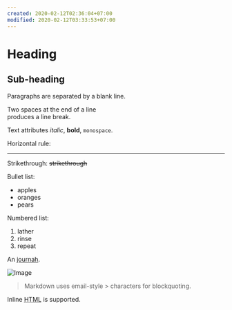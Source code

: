 ```yaml
---
created: 2020-02-12T02:36:04+07:00
modified: 2020-02-12T03:33:53+07:00
---
```


Heading
=======

Sub-heading
-----------

Paragraphs are separated
by a blank line.

Two spaces at the end of a line  
produces a line break.

Text attributes _italic_, 
**bold**, `monospace`.

Horizontal rule:

---

Strikethrough:
~~strikethrough~~

Bullet list:

  * apples
  * oranges
  * pears

Numbered list:

  1. lather
  2. rinse
  3. repeat

An [journah](http://journaf.github.io).

![Image](https://cdn.nafcodes.com/assets/images/nafcodes.png "icon")

> Markdown uses email-style > characters for blockquoting.

Inline <abbr title="Hypertext Markup Language">HTML</abbr> is supported.